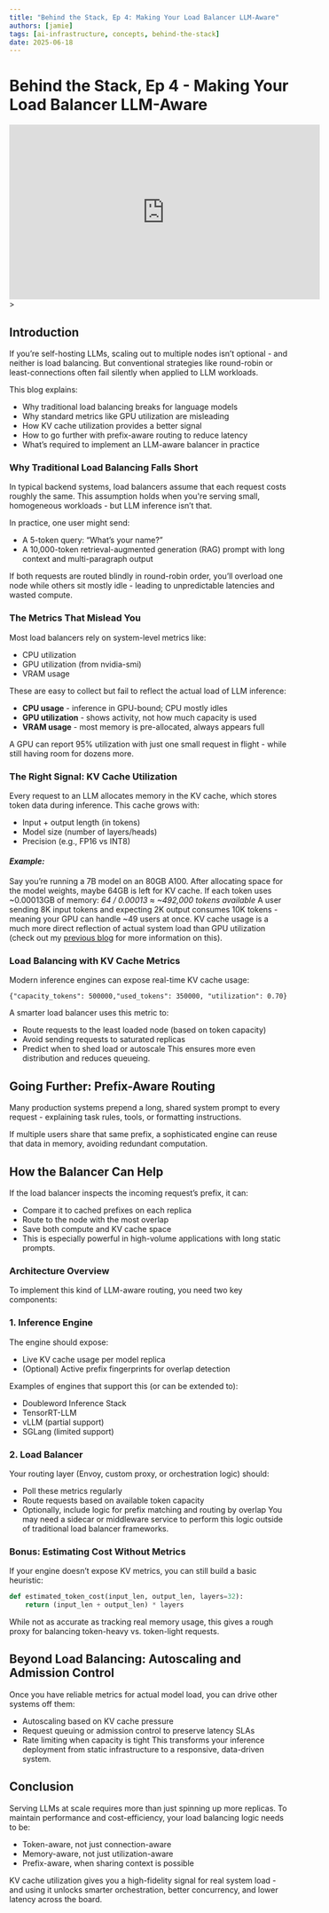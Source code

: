 ```yaml
---
title: "Behind the Stack, Ep 4: Making Your Load Balancer LLM-Aware"
authors: [jamie]
tags: [ai-infrastructure, concepts, behind-the-stack]
date: 2025-06-18
---
```


# Behind the Stack, Ep 4 - Making Your Load Balancer LLM-Aware

<iframe width="560" height="315" src="https://www.youtube.com/embed/Oca3ejEUGA4?si=E7x2sS5on6fpnKJP" title="YouTube video player" frameborder="0" allow="accelerometer; autoplay; clipboard-write; encrypted-media; gyroscope; picture-in-picture; web-share" referrerpolicy="strict-origin-when-cross-origin" allowfullscreen></iframe>>

## Introduction

If you’re self-hosting LLMs, scaling out to multiple nodes isn’t optional - and neither is load balancing. But conventional strategies like round-robin or least-connections often fail silently when applied to LLM workloads.

This blog explains:
- Why traditional load balancing breaks for language models
- Why standard metrics like GPU utilization are misleading
- How KV cache utilization provides a better signal
- How to go further with prefix-aware routing to reduce latency
- What’s required to implement an LLM-aware balancer in practice

### Why Traditional Load Balancing Falls Short
In typical backend systems, load balancers assume that each request costs roughly the same. This assumption holds when you're serving small, homogeneous workloads - but LLM inference isn’t that.

In practice, one user might send:
- A 5-token query: “What’s your name?”
- A 10,000-token retrieval-augmented generation (RAG) prompt with long context and multi-paragraph output

If both requests are routed blindly in round-robin order, you’ll overload one node while others sit mostly idle - leading to unpredictable latencies and wasted compute.

### The Metrics That Mislead You
Most load balancers rely on system-level metrics like:
- CPU utilization
- GPU utilization (from nvidia-smi)
- VRAM usage

These are easy to collect but fail to reflect the actual load of LLM inference:
- **CPU usage** - inference in GPU-bound; CPU mostly idles
- **GPU utilization** - shows activity, not how much capacity is used‍
- **VRAM usage** - most memory is pre-allocated, always appears full

A GPU can report 95% utilization with just one small request in flight - while still having room for dozens more.

### The Right Signal: KV Cache Utilization
Every request to an LLM allocates memory in the KV cache, which stores token data during inference. This cache grows with:
- Input + output length (in tokens)
- Model size (number of layers/heads)
- Precision (e.g., FP16 vs INT8)

#### *Example:*

Say you’re running a 7B model on an 80GB A100. After allocating space for the model weights, maybe 64GB is left for KV cache.
If each token uses ~0.00013GB of memory:
*64 / 0.00013 ≈ ~492,000 tokens available*
A user sending 8K input tokens and expecting 2K output consumes 10K tokens - meaning your GPU can handle ~49 users at once. KV cache usage is a much more direct reflection of actual system load than GPU utilization (check out my [previous blog](./10-06-2025-bts-2.md) for more information on this).

### Load Balancing with KV Cache Metrics

Modern inference engines can expose real-time KV cache usage:

`{"capacity_tokens": 500000,"used_tokens": 350000, "utilization": 0.70}`

A smarter load balancer uses this metric to:
- Route requests to the least loaded node (based on token capacity)
- Avoid sending requests to saturated replicas
- Predict when to shed load or autoscale
This ensures more even distribution and reduces queueing.

## Going Further: Prefix-Aware Routing
Many production systems prepend a long, shared system prompt to every request - explaining task rules, tools, or formatting instructions.

If multiple users share that same prefix, a sophisticated engine can reuse that data in memory, avoiding redundant computation.

## How the Balancer Can Help
If the load balancer inspects the incoming request’s prefix, it can:
- Compare it to cached prefixes on each replica
- Route to the node with the most overlap
- Save both compute and KV cache space
- This is especially powerful in high-volume applications with long static prompts.

### Architecture Overview
To implement this kind of LLM-aware routing, you need two key components:

### **1. Inference Engine**

The engine should expose:
- Live KV cache usage per model replica
- (Optional) Active prefix fingerprints for overlap detection

Examples of engines that support this (or can be extended to):
- Doubleword Inference Stack
- TensorRT-LLM
- vLLM (partial support)
- SGLang (limited support)

### **2. Load Balancer**

Your routing layer (Envoy, custom proxy, or orchestration logic) should:
- Poll these metrics regularly
- Route requests based on available token capacity
- Optionally, include logic for prefix matching and routing by overlap
You may need a sidecar or middleware service to perform this logic outside of traditional load balancer frameworks.

### **Bonus: Estimating Cost Without Metrics**

If your engine doesn’t expose KV metrics, you can still build a basic heuristic:

```python 
def estimated_token_cost(input_len, output_len, layers=32):
    return (input_len + output_len) * layers
```
While not as accurate as tracking real memory usage, this gives a rough proxy for balancing token-heavy vs. token-light requests.

## Beyond Load Balancing: Autoscaling and Admission Control

Once you have reliable metrics for actual model load, you can drive other systems off them:
- Autoscaling based on KV cache pressure
- Request queuing or admission control to preserve latency SLAs
- Rate limiting when capacity is tight
This transforms your inference deployment from static infrastructure to a responsive, data-driven system.

## Conclusion
Serving LLMs at scale requires more than just spinning up more replicas. To maintain performance and cost-efficiency, your load balancing logic needs to be:
- Token-aware, not just connection-aware
- Memory-aware, not just utilization-aware
- Prefix-aware, when sharing context is possible

KV cache utilization gives you a high-fidelity signal for real system load - and using it unlocks smarter orchestration, better concurrency, and lower latency across the board.
